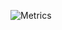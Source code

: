 ![Metrics](https://github-readme-stats.vercel.app/api?username=Zoon20X&theme=shadow_blue&show_icons=true)
